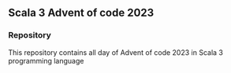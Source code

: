 ## Scala 3 Advent of code 2023

### Repository

This repository contains all day of Advent of code 2023 in Scala 3 programming language 